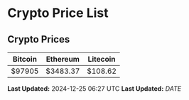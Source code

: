 # Crypto Price List

## Crypto Prices
| Bitcoin | Ethereum | Litecoin |
| ------- | -------- | -------- |
| $97905 | $3483.37 | $108.62 |
**Last Updated:** 2024-12-25 06:27 UTC
**Last Updated:** $DATE$
